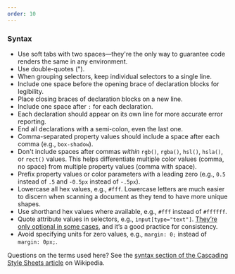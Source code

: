 ```yaml
---
order: 10
---
```


### Syntax

* Use soft tabs with two spaces—they're the only way to guarantee code renders the same in any environment.
* Use double-quotes (").
* When grouping selectors, keep individual selectors to a single line.
* Include one space before the opening brace of declaration blocks for legibility.
* Place closing braces of declaration blocks on a new line.
* Include one space after `:` for each declaration.
* Each declaration should appear on its own line for more accurate error reporting.
* End all declarations with a semi-colon, even the last one.
* Comma-separated property values should include a space after each comma (e.g., `box-shadow`).
* Don't include spaces after commas _within_ `rgb()`, `rgba()`, `hsl()`, `hsla()`, or `rect()` values. This helps differentiate multiple color values (comma, no space) from multiple property values (comma with space).
* Prefix property values or color parameters with a leading zero (e.g., `0.5` instead of `.5` and `-0.5px` instead of `-.5px`).
* Lowercase all hex values, e.g., `#fff`. Lowercase letters are much easier to discern when scanning a document as they tend to have more unique shapes.
* Use shorthand hex values where available, e.g., `#fff` instead of `#ffffff`.
* Quote attribute values in selectors, e.g., `input[type="text"]`. [They’re only optional in some cases](http://mathiasbynens.be/notes/unquoted-attribute-values#css), and it’s a good practice for consistency.
* Avoid specifying units for zero values, e.g., `margin: 0;` instead of `margin: 0px;`.

Questions on the terms used here? See the [syntax section of the Cascading Style Sheets article](http://en.wikipedia.org/wiki/Cascading_Style_Sheets#Syntax) on Wikipedia.